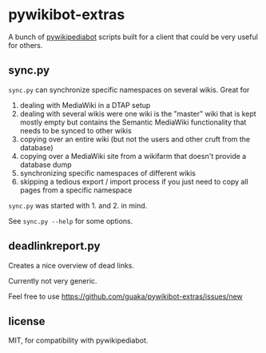 pywikibot-extras
================

A bunch of [pywikipediabot](http://www.mediawiki.org/wiki/Manual:Pywikipediabot) scripts built for a client
that could be very useful for others.


sync.py 
-------

`sync.py` can synchronize specific namespaces on several wikis. Great for 
 1. dealing with MediaWiki in a DTAP setup 
 2. dealing with several wikis were one wiki is the "master" wiki that is kept mostly empty but 
  contains the Semantic MediaWiki functionality that needs to be synced to other wikis
 3. copying over an entire wiki (but not the users and other cruft from the database)
 4. copying over a MediaWiki site from a wikifarm that doesn't provide a database dump
 5. synchronizing specific namespaces of different wikis
 6. skipping a tedious export / import process if you just need to copy all pages from a specific namespace

`sync.py` was started with 1. and 2. in mind.

See `sync.py --help` for some options.



deadlinkreport.py
-----------------

Creates a nice overview of dead links.

Currently not very generic.




Feel free to use 
https://github.com/guaka/pywikibot-extras/issues/new



license
-------

MIT, for compatibility with pywikipediabot.

